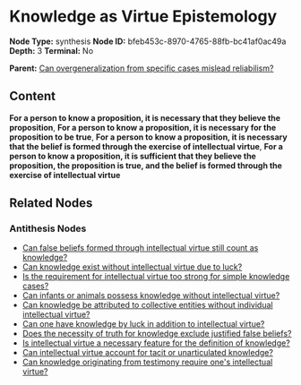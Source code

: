 # Knowledge as Virtue Epistemology

**Node Type:** synthesis
**Node ID:** bfeb453c-8970-4765-88fb-bc41af0ac49a
**Depth:** 3
**Terminal:** No

**Parent:** [Can overgeneralization from specific cases mislead reliabilism?](can-overgeneralization-from-specific-cases-mislead-reliabilism-antithesis-6c13fb64-3688-43b2-bc88-4b8a4e7cc868.md)

## Content

**For a person to know a proposition, it is necessary that they believe the proposition**, **For a person to know a proposition, it is necessary for the proposition to be true**, **For a person to know a proposition, it is necessary that the belief is formed through the exercise of intellectual virtue**, **For a person to know a proposition, it is sufficient that they believe the proposition, the proposition is true, and the belief is formed through the exercise of intellectual virtue**

## Related Nodes

### Antithesis Nodes

- [Can false beliefs formed through intellectual virtue still count as knowledge?](can-false-beliefs-formed-through-intellectual-virtue-still-count-as-knowledge-antithesis-4aa861ab-38b4-44e5-b17b-2b212ffbde0f.md)
- [Can knowledge exist without intellectual virtue due to luck?](can-knowledge-exist-without-intellectual-virtue-due-to-luck-antithesis-3a6260fd-e60e-444f-84d1-10539f4722c9.md)
- [Is the requirement for intellectual virtue too strong for simple knowledge cases?](is-the-requirement-for-intellectual-virtue-too-strong-for-simple-knowledge-cases-antithesis-b8e36113-08e7-4fac-8e94-fcdecc96861b.md)
- [Can infants or animals possess knowledge without intellectual virtue?](can-infants-or-animals-possess-knowledge-without-intellectual-virtue-antithesis-df0759b5-3ece-4280-8326-bb6520727668.md)
- [Can knowledge be attributed to collective entities without individual intellectual virtue?](can-knowledge-be-attributed-to-collective-entities-without-individual-intellectual-virtue-antithesis-b3914221-9904-4d8d-9612-5be1fc801ae1.md)
- [Can one have knowledge by luck in addition to intellectual virtue?](can-one-have-knowledge-by-luck-in-addition-to-intellectual-virtue-antithesis-1730813b-4455-441b-a893-3bb931ec6bfa.md)
- [Does the necessity of truth for knowledge exclude justified false beliefs?](does-the-necessity-of-truth-for-knowledge-exclude-justified-false-beliefs-antithesis-0ff8f65e-ce64-4434-8f42-91afbe673810.md)
- [Is intellectual virtue a necessary feature for the definition of knowledge?](is-intellectual-virtue-a-necessary-feature-for-the-definition-of-knowledge-antithesis-fb3d9998-e09a-45ed-a4d1-31f9b553761c.md)
- [Can intellectual virtue account for tacit or unarticulated knowledge?](can-intellectual-virtue-account-for-tacit-or-unarticulated-knowledge-antithesis-ccdbd66d-e4f7-46d2-b4f1-c72ec3eee665.md)
- [Can knowledge originating from testimony require one's intellectual virtue?](can-knowledge-originating-from-testimony-require-ones-intellectual-virtue-antithesis-9fd84217-4e84-4643-9478-e78ad6129922.md)
